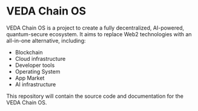 # VEDA Chain OS

VEDA Chain OS is a project to create a fully decentralized, AI-powered, quantum-secure ecosystem.
It aims to replace Web2 technologies with an all-in-one alternative, including:
- Blockchain
- Cloud infrastructure
- Developer tools
- Operating System
- App Market
- AI infrastructure

This repository will contain the source code and documentation for the VEDA Chain OS.
